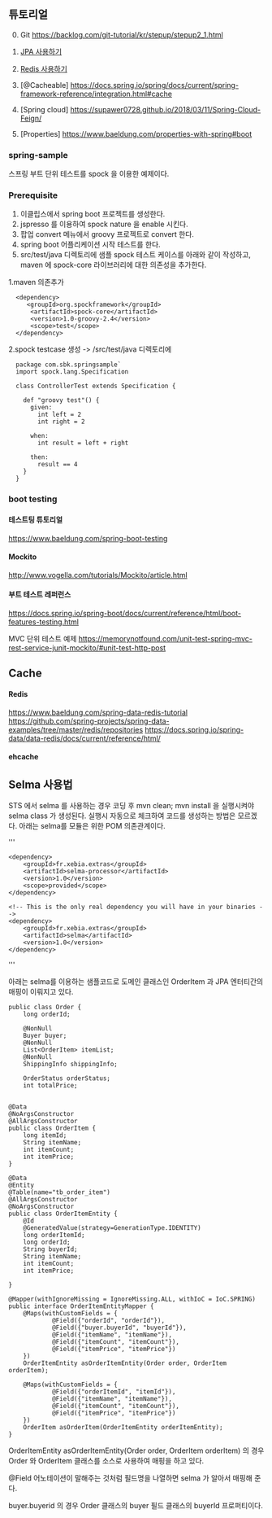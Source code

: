 ## 튜토리얼  ##

0. Git https://backlog.com/git-tutorial/kr/stepup/stepup2_1.html

1. [JPA 사용하기](https://github.com/gnosia93/spring-sample/blob/master/spring-jpa.md)

2. [Redis 사용하기](https://github.com/gnosia93/spring-sample/blob/master/spring-redis.md)

3. [@Cacheable] https://docs.spring.io/spring/docs/current/spring-framework-reference/integration.html#cache

4. [Spring cloud] https://supawer0728.github.io/2018/03/11/Spring-Cloud-Feign/

5. [Properties] https://www.baeldung.com/properties-with-spring#boot

### spring-sample
스프링 부트 단위 테스트를 spock 을 이용한 예제이다. 

### Prerequisite
1. 이클립스에서 spring boot 프로젝트를 생성한다.
1. jspresso 를 이용하여 spock nature 을 enable 시킨다.
1. 팝업 convert 메뉴에서 groovy 프로젝트로 convert 한다. 
1. spring boot 어플리케이션 시작 테스트를 한다. 
1. src/test/java 디렉토리에 샘플 spock 테스트 케이스를 아래와 같이 작성하고, maven 에 spock-core 라이브러리에 대한 의존성을 추가한다. 
  
  1.maven 의존추가
  ```
	<dependency>
	   <groupId>org.spockframework</groupId>
	    <artifactId>spock-core</artifactId>
	    <version>1.0-groovy-2.4</version>
	    <scope>test</scope>
	</dependency>
  ```		
  
  2.spock testcase 생성 -> /src/test/java 디렉토리에 
 
```
  package com.sbk.springsample`
  import spock.lang.Specification

  class ControllerTest extends Specification {

    def "groovy test"() {
      given:
        int left = 2
        int right = 2

      when:
        int result = left + right

      then:
        result == 4
    }
  }
```
  

### boot testing ###
#### 테스트팅 튜토리얼 ####
https://www.baeldung.com/spring-boot-testing

#### Mockito ####
http://www.vogella.com/tutorials/Mockito/article.html


#### 부트 테스트 레퍼런스 ####
https://docs.spring.io/spring-boot/docs/current/reference/html/boot-features-testing.html

  
MVC 단위 테스트 예제
https://memorynotfound.com/unit-test-spring-mvc-rest-service-junit-mockito/#unit-test-http-post




## Cache ##
#### Redis ####
https://www.baeldung.com/spring-data-redis-tutorial
https://github.com/spring-projects/spring-data-examples/tree/master/redis/repositories
https://docs.spring.io/spring-data/data-redis/docs/current/reference/html/

#### ehcache ####


## Selma 사용법 ##
STS 에서 selma 를 사용하는 경우 코딩 후 mvn clean; mvn install 을 실행시켜야 selma class 가 생성된다.
실행시 자동으로 체크하여 코드를 생성하는 방법은 모르겠다.
아래는 selma를 모듈은 위한 POM 의존관계이다. 

'''
<!-- scope provided because the processor is only needed at compile time-->
	<dependency>
	    <groupId>fr.xebia.extras</groupId>
	    <artifactId>selma-processor</artifactId>
	    <version>1.0</version>
	    <scope>provided</scope>
	</dependency>

	<!-- This is the only real dependency you will have in your binaries -->
	<dependency>
	    <groupId>fr.xebia.extras</groupId>
	    <artifactId>selma</artifactId>
	    <version>1.0</version>
	</dependency>
'''


아래는 selma를 이용하는 샘플코드로 도메인 클래스인 OrderItem 과 JPA 엔터티간의 매핑이 이뤄지고 있다. 


```
public class Order {
	long orderId;
	
	@NonNull
	Buyer buyer;
	@NonNull
	List<OrderItem> itemList;
	@NonNull
	ShippingInfo shippingInfo;

	OrderStatus orderStatus;
	int totalPrice;


@Data
@NoArgsConstructor
@AllArgsConstructor
public class OrderItem {
	long itemId;
	String itemName;
	int itemCount;
	int itemPrice;
}

@Data
@Entity
@Table(name="tb_order_item")
@AllArgsConstructor
@NoArgsConstructor
public class OrderItemEntity {
	@Id
	@GeneratedValue(strategy=GenerationType.IDENTITY)
	long orderItemId;
	long orderId;
	String buyerId;
	String itemName;
	int itemCount;
	int itemPrice;
	
}

@Mapper(withIgnoreMissing = IgnoreMissing.ALL, withIoC = IoC.SPRING)
public interface OrderItemEntityMapper {
	@Maps(withCustomFields = {
			@Field({"orderId", "orderId"}),
			@Field({"buyer.buyerId", "buyerId"}),
			@Field({"itemName", "itemName"}),
			@Field({"itemCount", "itemCount"}),
			@Field({"itemPrice", "itemPrice"})
	})
	OrderItemEntity asOrderItemEntity(Order order, OrderItem orderItem);
	
	@Maps(withCustomFields = {
			@Field({"orderItemId", "itemId"}),
			@Field({"itemName", "itemName"}),
			@Field({"itemCount", "itemCount"}),
			@Field({"itemPrice", "itemPrice"})
	})
	OrderItem asOrderItem(OrderItemEntity orderItemEntity);
}
```
OrderItemEntity asOrderItemEntity(Order order, OrderItem orderItem) 의 경우 Order 와 OrderItem 클래스를 소스로 사용하여 매핑을 하고 있다.

@Field 어노테이션이 말해주는 것처럼 필드명을 나열하면 selma 가 알아서 매핑해 준다. 

buyer.buyerid 의 경우 Order 클래스의 buyer 필드 클래스의 buyerId 프로퍼티이다. 



    
